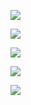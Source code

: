 ![](https://github-profile-summary-cards.vercel.app/api/cards/profile-details?username=theforps&theme=solarized_dark)

![](https://github-profile-summary-cards.vercel.app/api/cards/most-commit-language?username=theforps&theme=solarized_dark)

![](https://github-profile-summary-cards.vercel.app/api/cards/repos-per-language?username=theforps&theme=solarized_dark)

![](https://github-profile-summary-cards.vercel.app/api/cards/stats?username=theforps&theme=solarized_dark)

![](https://github-profile-summary-cards.vercel.app/api/cards/productive-time?username=theforps&theme=solarized_dark)
